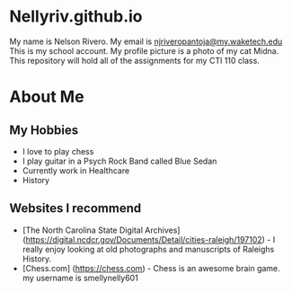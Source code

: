 # Nellyriv.github.io
My name is Nelson Rivero. My email is njriveropantoja@my.waketech.edu
This is my school account. My profile picture is a photo of my cat Midna.
This repository will hold all of the assignments for my CTI 110 class.
# About Me
## My Hobbies
- I love to play chess
- I play guitar in a Psych Rock Band called Blue Sedan 
- Currently work in Healthcare
- History
## Websites I recommend 
- [The North Carolina State Digital Archives] (https://digital.ncdcr.gov/Documents/Detail/cities-raleigh/197102) - I really enjoy looking at old photographs and manuscripts of Raleighs History.
- [Chess.com] (https://chess.com) - Chess is an awesome brain game. my username is smellynelly601
